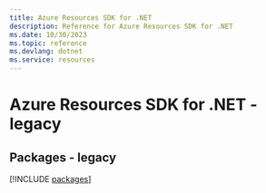 ```yaml
---
title: Azure Resources SDK for .NET
description: Reference for Azure Resources SDK for .NET
ms.date: 10/30/2023
ms.topic: reference
ms.devlang: dotnet
ms.service: resources
---
```

# Azure Resources SDK for .NET - legacy
## Packages - legacy
[!INCLUDE [packages](resources-index.md)]